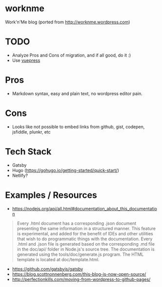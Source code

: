 # worknme

Work'n'Me blog (ported from http://worknme.wordpress.com)

# TODO

* Analyze Pros and Cons of migration, and if all good, do it :)
* Use [vuepress](https://vuepress.vuejs.org/)

# Pros

* Markdown syntax, easy and plain text, no wordpress editor pain.

# Cons

* Looks like not possible to embed links from github, gist, codepen, jsfiddle, plunkr, etc


# Tech Stack
- Gatsby
- Hugo (https://gohugo.io/getting-started/quick-start/)
- Netlify?

# Examples / Resources

* https://nodejs.org/api/all.html#documentation_about_this_documentation
> Every .html document has a corresponding .json document presenting the same information in a structured manner. This feature is experimental, and added for the benefit of IDEs and other utilities that wish to do programmatic things with the documentation.
Every .html and .json file is generated based on the corresponding .md file in the doc/api/ folder in Node.js's source tree. The documentation is generated using the tools/doc/generate.js program. The HTML template is located at doc/template.html.

* https://github.com/gatsbyjs/gatsby
* https://blog.scottnonnenberg.com/this-blog-is-now-open-source/
* http://perfectionkills.com/moving-from-wordpress-to-github-pages/

